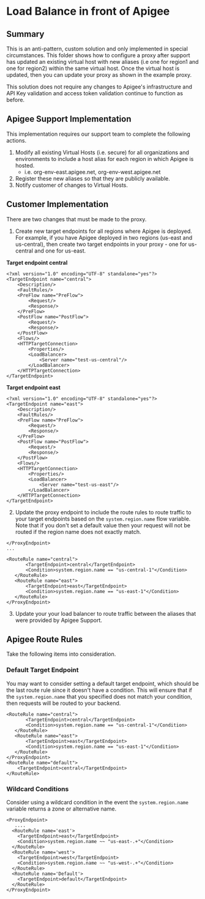 # Load Balance in front of Apigee

## Summary
This is an anti-pattern, custom solution and only implemented in special circumstances.  This folder shows how to configure a proxy after support has updated an existing virtual host with new aliases (i.e one for region1 and one for region2) within the same virtual host.  Once the virtual host is updated, then you can update your proxy as shown in the example proxy.  

This solution does not require any changes to Apigee's infrastructure and API Key validation and access token validation continue to function as before.  

## Apigee Support Implementation
This implementation requires our support team to complete the following actions.
1. Modify all existing Virtual Hosts (i.e. secure) for all organizations and environments to include a host alias for each region in which Apigee is hosted.
   * i.e. org-env-east.apigee.net, org-env-west.apigee.net
2. Register these new aliases so that they are publicly available.  
3. Notify customer of changes to Virtual Hosts.  

## Customer Implementation
There are two changes that must be made to the proxy.

1. Create new target endpoints for all regions where Apigee is deployed.  For example, if you have Apigee deployed in two regions (us-east and us-central), then create two target endpoints in your proxy - one for us-central and one for us-east.

**Target endpoint central**
```
<?xml version="1.0" encoding="UTF-8" standalone="yes"?>
<TargetEndpoint name="central">
    <Description/>
    <FaultRules/>
    <PreFlow name="PreFlow">
        <Request/>
        <Response/>
    </PreFlow>
    <PostFlow name="PostFlow">
        <Request/>
        <Response/>
    </PostFlow>
    <Flows/>
    <HTTPTargetConnection>
        <Properties/>
        <LoadBalancer>
            <Server name="test-us-central"/>
        </LoadBalancer>
    </HTTPTargetConnection>
</TargetEndpoint>
```

**Target endpoint east**
```
<?xml version="1.0" encoding="UTF-8" standalone="yes"?>
<TargetEndpoint name="east">
    <Description/>
    <FaultRules/>
    <PreFlow name="PreFlow">
        <Request/>
        <Response/>
    </PreFlow>
    <PostFlow name="PostFlow">
        <Request/>
        <Response/>
    </PostFlow>
    <Flows/>
    <HTTPTargetConnection>
        <Properties/>
        <LoadBalancer>
            <Server name="test-us-east"/>
        </LoadBalancer>
    </HTTPTargetConnection>
</TargetEndpoint>
```

2. Update the proxy endpoint to include the route rules to route traffic to your target endpoints based on the `system.region.name` flow variable. Note that if you don't set a default value then your request will not be routed if the region name does not exactly match.  
```
</ProxyEndpoint>
...

<RouteRule name="central">
       <TargetEndpoint>central</TargetEndpoint>
       <Condition>system.region.name == "us-central-1"</Condition>
   </RouteRule>
   <RouteRule name="east">
       <TargetEndpoint>east</TargetEndpoint>
       <Condition>system.region.name == "us-east-1"</Condition>
   </RouteRule>
</ProxyEndpoint>
```

3. Update your your load balancer to route traffic between the aliases that were provided by Apigee Support.  

## Apigee Route Rules
Take the following items into consideration.

### Default Target Endpoint
You may want to consider setting a default target endpoint, which should be the last route rule since it doesn't have a condition.  This will ensure that if the `system.region.name` that you specified does not match your condition, then requests will be routed to your backend.  

```
<RouteRule name="central">
       <TargetEndpoint>central</TargetEndpoint>
       <Condition>system.region.name == "us-central-1"</Condition>
   </RouteRule>
   <RouteRule name="east">
       <TargetEndpoint>east</TargetEndpoint>
       <Condition>system.region.name == "us-east-1"</Condition>
   </RouteRule>
</ProxyEndpoint>
<RouteRule name="default">
    <TargetEndpoint>central</TargetEndpoint>
</RouteRule>
```

### Wildcard Conditions
Consider using a wildcard condition in the event the `system.region.name` variable returns a zone or alternative name.  

```
<ProxyEndpoint>
   ....
  <RouteRule name='east'>
    <TargetEndpoint>east</TargetEndpoint>
    <Condition>system.region.name ~~ "us-east-.+"</Condition>
  </RouteRule>
  <RouteRule name='west'>
    <TargetEndpoint>west</TargetEndpoint>
    <Condition>system.region.name ~~ "us-west-.+"</Condition>
  </RouteRule>
  <RouteRule name='Default'>
    <TargetEndpoint>default</TargetEndpoint>
  </RouteRule>
</ProxyEndpoint>
```
